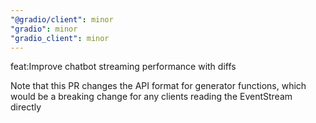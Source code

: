 ```yaml
---
"@gradio/client": minor
"gradio": minor
"gradio_client": minor
---
```


feat:Improve chatbot streaming performance with diffs

Note that this PR changes the API format for generator functions, which would be a breaking change for any clients reading the EventStream directly
